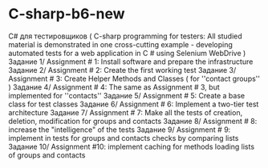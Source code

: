 # C-sharp-b6-new
С# для тестировщиков 
( C-sharp programming for testers:
All studied material is demonstrated in one cross-cutting example - 
developing automated tests for a web application in C # using Selenium WebDrive ) 
Задание 1/ Assignment # 1: Install software and prepare the infrastructure 
Задание 2/ Assignment # 2: Create the first working test
Задание 3/ Assignment # 3: Create Helper Methods and Classes ( for ''contact groups'' ) 
Задание 4/ Assignment # 4: The same as Assignment # 3, but implemented for ''contacts'' 
Задание 5/ Assignment # 5: Create a base class for test classes
Задание 6/ Assignment # 6: Implement a two-tier test architecture
Задание 7/ Assignment # 7: Make all the tests of creation, deletion, modification for groups and contacts
Задание 8/ Assignment # 8: increase the "intelligence" of the tests
Задание 9/ Assignment # 9: implement in tests for groups and contacts checks by comparing lists
Задание 10/ Assignment #10: implement caching for methods loading lists of groups and contacts
